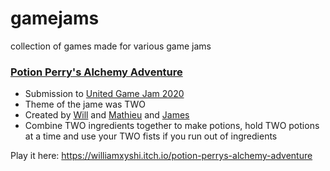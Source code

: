 # gamejams

collection of games made for various game jams

### [Potion Perry's Alchemy Adventure](https://williamxyshi.itch.io/potion-perrys-alchemy-adventure) 
  - Submission to [United Game Jam 2020](https://itch.io/jam/united-game-jam-2020)
  - Theme of the jame was TWO
  - Created by [Will](https://github.com/williamxyshi) and [Mathieu](https://github.com/masea3439) and [James](https://github.com/JamesMoreau)
  - Combine TWO ingredients together to make potions, hold TWO potions at a time and use your TWO fists if you run out of ingredients

Play it here: https://williamxyshi.itch.io/potion-perrys-alchemy-adventure
